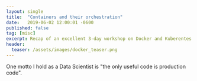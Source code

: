 ```yaml
---
layout: single
title:  "Containers and their orchestration"
date:   2019-06-02 12:00:01 -0600
published: false
tag: [misc]
excerpt: Recap of an excellent 3-day workshop on Docker and Kuberentes.
header:
  teaser: /assets/images/docker_teaser.png
---
```

 
One motto I hold as a Data Scientist is "the only useful code is production code". 


